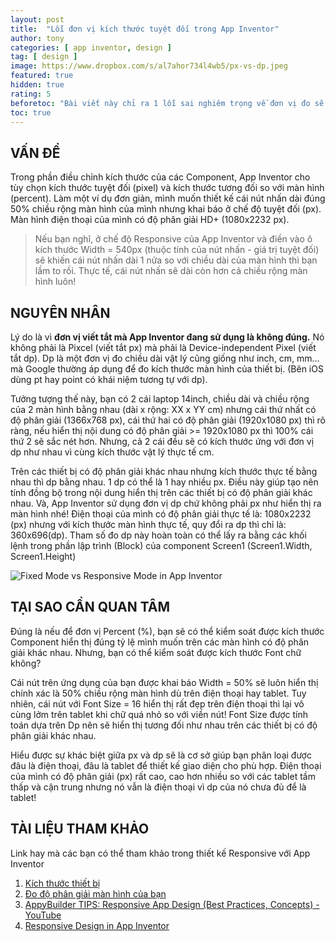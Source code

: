 ```yaml
---
layout: post
title:  "Lỗi đơn vị kích thước tuyệt đối trong App Inventor"
author: tony
categories: [ app inventor, design ]
tag: [ design ]
image: https://www.dropbox.com/s/al7ahor734l4wb5/px-vs-dp.jpeg
featured: true
hidden: true
rating: 5
beforetoc: "Bài viết này chỉ ra 1 lỗi sai nghiêm trọng về đơn vị đo sẽ khiến các bạn không kiểu gì hình dung được tại sao mình thiết kế 1 đằng nhưng App Inventor lại hiển thị 1 nẻo trong Responsive Mode."
toc: true
---
```


## VẤN ĐỀ

Trong phần điều chỉnh kích thước của các Component, App Inventor cho tùy chọn kích thước tuyệt đối (pixel) và kích thước tương đối so với màn hình (percent). Làm một ví dụ đơn giản, mình muốn thiết kế cái nút nhấn dài đúng 50% chiều rộng màn hình của mình nhưng khai báo ở chế độ tuyệt đối (px). Màn hình điện thoại của mình có độ phân giải HD+ (1080x2232 px).

> Nếu bạn nghĩ, ở chế độ Responsive của App Inventor và điền vào ô kích thước Width = 540px (thuộc tính của nút nhấn - giá trị tuyệt đối) sẽ khiến cái nút nhấn dài 1 nửa so với chiều dài của màn hình thì bạn lầm to rồi. Thực tế, cái nút nhấn sẽ dài còn hơn cả chiều rộng màn hình luôn!

## NGUYÊN NHÂN

Lý do là vì **đơn vị viết tắt mà App Inventor đang sử dụng là không đúng.** Nó không phải là Pixcel (viết tắt px) mà phải là Device-independent Pixel (viết tắt dp). Dp là một đơn vị đo chiều dài vật lý cũng giống như inch, cm, mm… mà Google thường áp dụng để đo kích thước màn hình của thiết bị. (Bên iOS dùng pt hay point có khái niệm tương tự với dp).

Tưởng tượng thế này, bạn có 2 cái laptop 14inch, chiều dài và chiều rộng của 2 màn hình bằng nhau (dài x rộng: XX x YY cm) nhưng cái thứ nhất có độ phân giải (1366x768 px), cái thứ hai có độ phân giải (1920x1080 px) thì rõ ràng, nếu hiển thị nội dung có độ phân giải >= 1920x1080 px thì 100% cái thứ 2 sẽ sắc nét hơn. Nhưng, cả 2 cái đều sẽ có kích thước ứng với đơn vị dp như nhau vì cùng kích thước vật lý thực tế cm.

Trên các thiết bị có độ phân giải khác nhau nhưng kích thước thực tế bằng nhau thì dp bằng nhau. 1 dp có thể là 1 hay nhiều px. Điều này giúp tạo nên tính đồng bộ trong nội dung hiển thị trên các thiết bị có độ phân giải khác nhau.
Và, App Inventor sử dụng đơn vị dp chứ không phải px như hiển thị ra màn hình nhé! Điện thoại của mình có độ phân giải thực tế là: 1080x2232 (px) nhưng với kích thước màn hình thực tế, quy đổi ra dp thì chỉ là: 360x696(dp). Tham số đo dp này hoàn toàn có thể lấy ra bằng các khối lệnh trong phần lập trình (Block) của component Screen1 (Screen1.Width, Screen1.Height)

![Fixed Mode vs Responsive Mode in App Inventor](https://www.dropbox.com/home/appinventor?preview=fixedMode-vs-responsiveMode.png)

## TẠI SAO CẦN QUAN TÂM

Đúng là nếu để đơn vị Percent (%), bạn sẽ có thể kiểm soát được kích thước Component hiển thị đúng tỷ lệ mình muốn trên các màn hình có độ phân giải khác nhau. Nhưng, bạn có thể kiểm soát được kích thước Font chữ không?

Cái nút trên ứng dụng của bạn được khai báo Width = 50% sẽ luôn hiển thị chính xác là 50% chiều rộng màn hình dù trên điện thoại hay tablet. Tuy nhiên, cái nút với Font Size = 16 hiển thị rất đẹp trên điện thoại thì lại vô cùng lởm trên tablet khi chữ quá nhỏ so với viền nút! Font Size được tính toán dựa trên Dp nên sẽ hiển thị tương đối như nhau trên các thiết bị có độ phân giải khác nhau.

Hiểu được sự khác biệt giữa px và dp sẽ là cơ sở giúp bạn phân loại được đâu là điện thoại, đâu là tablet để thiết kế giao diện cho phù hợp. Điện thoại của mình có độ phân giải (px) rất cao, cao hơn nhiều so với các tablet tầm thấp và cận trung nhưng nó vẫn là điện thoại vì dp của nó chưa đủ để là tablet!

## TÀI LIỆU THAM KHẢO
Link hay mà các bạn có thể tham khảo trong thiết kế Responsive với App Inventor
1. [Kích thước thiết bị](https://material.io/resources/devices/)
2. [Đo độ phân giải màn hình của bạn](https://www.mydevice.io/#compare-devices)
3. [AppyBuilder TIPS: Responsive App Design (Best Practices, Concepts) - YouTube](https://www.youtube.com/watch?v=DYuzZWudt0w)
4. [Responsive Design in App Inventor](http://ai2.appinventor.mit.edu/…/other/responsiveDesign.html)